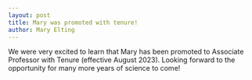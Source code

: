 ```yaml
---
layout: post
title: Mary was promoted with tenure!
author: Mary Elting
---
```



We were very excited to learn that Mary has been promoted to Associate Professor with Tenure (effective August 2023). Looking forward to the opportunity for many more years of science to come!